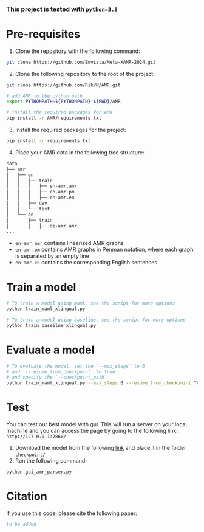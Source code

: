 ### This project is tested with `python=3.8`

# Pre-requisites
1. Clone the repository with the following command: 
```bash
git clone https://github.com/Emvista/Meta-XAMR-2024.git
```

2. Clone the following repository to the root of the project: 
```bash 
git clone https://github.com/RikVN/AMR.git

# add AMR to the python path  
export PYTHONPATH=${PYTHONPATH}:${PWD}/AMR

# install the required packages for AMR 
pip install -r AMR/requirements.txt
```

3. Install the required packages for the project: 
```bash
pip install -r requirements.txt
``` 

4. Place your AMR data in the following tree structure: 

```bash
data
├── amr
│   ├── en
│   │   ├── train
│   │   │   ├── en-amr.amr 
│   │   │   ├── en-amr.pm
│   │   │   ├── en-amr.en
│   │   ├── dev 
│   │   └── test
│   └── de
│       ├── train
│       │   ├── de-amr.amr
...
```
- `en-amr.amr` contains linearized AMR graphs
- `en-amr.pm` contains AMR graphs in Penman notation, where each graph is separated by an empty line
- `en-amr.en` contains the corresponding English sentences





# Train a model
```bash 
# To train a model using maml, see the script for more options 
python train_maml_xlingual.py 

# To train a model using baseline, see the script for more options 
python train_baseilne_xlingual.py 
```
# Evaluate a model 

```bash 
# To evaluate the model, set the `--max_steps` to 0
# and `--resume_from_checkpoint` to True
# and specify the `--checkpoint_path` 
python train_maml_xlingual.py --max_steps 0 --resume_from_checkpoint True --checkpoint_path <path_to_checkpoint>
```

# Test 
You can test our best model with gui. This will run a server on your local machine and you can access the page by going to the following link: `http://127.0.0.1:7860/`

1. Download the model from the following [link](https://drive.google.com/file/d/1IwGmlufzDrIKwmOAKMob18VMS1-aKHzj/view?usp=sharing) and place it in the folder `checkpoint/`   
2. Run the following command: 

```bash 
python gui_amr_parser.py 
```

# Citation 
If you use this code, please cite the following paper: 
```bibtex
to be added 
```



